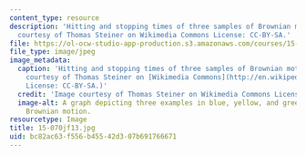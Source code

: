 ```yaml
---
content_type: resource
description: 'Hitting and stopping times of three samples of Brownian motion. Image
  courtesy of Thomas Steiner on Wikimedia Commons License: CC-BY-SA.'
file: https://ol-ocw-studio-app-production.s3.amazonaws.com/courses/15-070j-advanced-stochastic-processes-fall-2013/bc82ac63f556b45542d307b691766671_15-070jf13.jpg
file_type: image/jpeg
image_metadata:
  caption: 'Hitting and stopping times of three samples of Brownian motion. (Image
    courtesy of Thomas Steiner on [Wikimedia Commons](http://en.wikipedia.org/wiki/File:HittingTimes1.png).
    License: CC-BY-SA.)'
  credit: 'Image courtesy of Thomas Steiner on Wikimedia Commons License: CC-BY-SA.'
  image-alt: A graph depicting three examples in blue, yellow, and green of stopped
    Brownian motion.
resourcetype: Image
title: 15-070jf13.jpg
uid: bc82ac63-f556-b455-42d3-07b691766671
---
```

